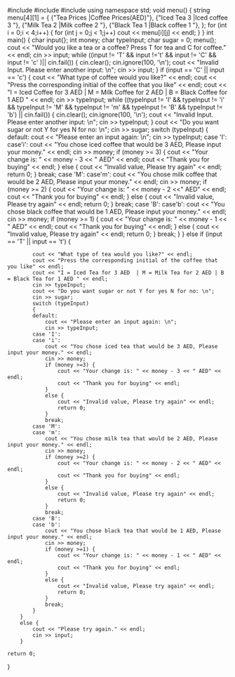 #include <iostream> 
#include <string>
#include<cmath> 
using namespace std;
void menu() {
	string menu[4][1] =
	{
	{"Tea		Prices |Coffee		Prices(AED)"},
	{"Iced Tea	3      |Iced coffee		3	"},
	{"Milk Tea	2      |Milk coffee		2	"},
	{"Black Tea	1      |Black coffee		1	"},
	};
	for (int i = 0;i < 4;i++)
	{
		for (int j = 0;j < 1;j++)
			cout << menu[i][j] << endl;
	}
}
int main()
{
	char input{};
	int money;
	char typeInput;
	char sugar = 0;
	menu();
	cout << "Would you like a tea or a coffee? Press T for tea and C for coffee." << endl;
	cin >> input;
	while ((input != 'T' && input !='t' && input != 'C' && input != 'c' )|| cin.fail())
	{
		cin.clear();
		cin.ignore(100, '\n');
		cout << "Invalid Input. Please enter another input:  \n";
		cin >> input;
	}
		if (input == 'C' || input == 'c')
		{
			cout << "What type of coffee would you like?" << endl;
			cout << "Press the corresponding initial of the coffee that you like" << endl;
			cout << "I = Iced Coffee for 3 AED  | M = Milk Coffee for 2 AED | B = Black Coffee for 1 AED " << endl;
			cin >> typeInput;
			while ((typeInput != 'I' && typeInput != 'i' && typeInput != 'M' && typeInput != 'm' && typeInput != 'B' && typeInput != 'b') || cin.fail())
			{
				cin.clear();
				cin.ignore(100, '\n');
				cout << "Invalid Input. Please enter another input:  \n";
				cin >> typeInput;
			}
			cout << "Do you want sugar or not Y for yes N for no: \n";
			cin >> sugar;
			switch (typeInput)
			{
			default:
				cout << "Please enter an input again: \n";
				cin >> typeInput;
			case 'I':
			case'i':
				cout << "You chose iced coffee that would be 3 AED, Please input your money." << endl;
				cin >> money;
				if (money >= 3) {
					cout << "Your change is: " << money - 3 << " AED" << endl;
					cout << "Thank you for buying" << endl;
				}
				else {
					cout << "Invalid value, Please try again" << endl;
					return 0;
				}
				break;
			case 'M':
			case'm':
				cout << "You chose milk coffee that would be 2 AED, Please input your money." << endl;
				cin >> money;
				if (money >= 2) {
					cout << "Your change is: " << money - 2 <<" AED" << endl;
					cout << "Thank you for buying" << endl;
				}
				else {
					cout << "Invalid value, Please try again" << endl;
					return 0;
				}
				break;
			case 'B':
			case'b':
				cout << "You chose black coffee that would be 1 AED, Please input your money." << endl;
				cin >> money;
				if (money >= 1) {
					cout << "Your change is: " << money - 1 << " AED" << endl;
					cout << "Thank you for buying" << endl;
				}
				else {
					cout << "Invalid value, Please try again" << endl;
					return 0;
				}
				break;
			}
		}
		else if (input == 'T' || input == 't')
		{

			cout << "What type of tea would you like?" << endl;
			cout << "Press the corresponding initial of the coffee that you like" << endl;
			cout << "I = Iced Tea for 3 AED  | M = Milk Tea for 2 AED | B = Black Tea for 1 AED " << endl;
			cin >> typeInput;
			cout << "Do you want sugar or not Y for yes N for no: \n";
			cin >> sugar;
			switch (typeInput)
			{
			default:
				cout << "Please enter an input again: \n";
				cin >> typeInput;
			case 'I':
			case 'i':
				cout << "You chose iced tea that would be 3 AED, Please input your money." << endl;
				cin >> money;
				if (money >=3) {
					cout << "Your change is: " << money - 3 << " AED" << endl;
					cout << "Thank you for buying" << endl;
				}
				else {
					cout << "Invalid value, Please try again" << endl;
					return 0;
				}
				break;
			case 'M':
			case 'm':
				cout << "You chose milk tea that would be 2 AED, Please input your money." << endl;
				cin >> money;
				if (money >=2) {
					cout << "Your change is: " << money - 2 << " AED" << endl;
					cout << "Thank you for buying" << endl;
				}
				else {
					cout << "Invalid value, Please try again" << endl;
					return 0;
				}
				break;
			case 'B':
			case 'b':
				cout << "You chose black tea that would be 1 AED, Please input your money." << endl;
				cin >> money;
				if (money >=1) {
					cout << "Your change is: " << money - 1 << " AED" << endl;
					cout << "Thank you for buying" << endl;
				}
				else {
					cout << "Invalid value, Please try again" << endl;
					return 0;
				}
				break;
			}
		}
		else {
			cout << "Please try again." << endl;
			cin >> input;
		}
	
	return 0;
}
